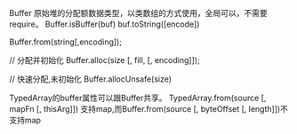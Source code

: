 Buffer 原始堆的分配额数据类型，以类数组的方式使用，全局可以，不需要require。
Buffer.isBuffer(buf)
buf.toString([encode])

Buffer.from(string[,encoding]);

// 分配并初始化
Buffer.alloc(size [, fill, [, encoding]]);

// 快速分配,未初始化
Buffer.allocUnsafe(size)

TypedArray的buffer属性可以跟Buffer共享。
TypedArray.from(source [, mapFn [, thisArg]]) 支持map,而Buffer.from(source [, byteOffset [, length]])不支持map